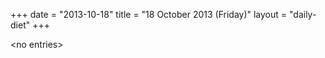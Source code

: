 +++
date = "2013-10-18"
title = "18 October 2013 (Friday)"
layout = "daily-diet"
+++

<p>&lt;no entries&gt;</p>